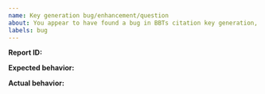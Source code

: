 ```yaml
---
name: Key generation bug/enhancement/question
about: You appear to have found a bug in BBTs citation key generation, are proposing an enhancement to the key generation, or have a question about key generation.
labels: bug
---
```


<!--
*Please verify **all** of the below before submitting*:

1. you have picked the right category for the issue in the previous screen.
2. in the Zotero addons screen you can see that you have the latest release of BBT (https://github.com/retorquere/zotero-better-bibtex/releases/latest) and Zotero installed
3. you are posting a single bug or feature request
4. you have included a descriptive subject of the problem
5. you are available for follow-up questions and testing
6. you have included an error-report ID here generated by reproducing the problem, selecting the problematic reference(s), right-clicking, and submitting an BBT error report from that popup menu

Picking the right issue category is really important. Each category (`Export`, `General error`, `Import`, `Key generation`, `Question`) has different instructions for gathering the data necessary required to resolve the issue you are experiencing

The error report is important; it gives me your current BBT settings and a copy of the problematic reference as a test case so I can best replicate your problem. Without it, I'm effectively blind.

-->

**Report ID:**

**Expected behavior:**

**Actual behavior:**

